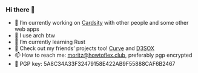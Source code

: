 ### Hi there 👋
- 🔭 I’m currently working on [Cardsity](https://github.com/Cardsity) with other people and some other web apps
- :penguin: I use arch btw
- 🌱 I’m currently learning Rust
- 💬 Check out my friends’ projects too! [Curve](https://github.com/Curve) and [D3SOX](https://github.com/D3SOX)
- 📫 How to reach me: moritz@howtoflex.club, preferably pgp encrypted
- :key: PGP key: 5A8C34A33F32479158E422AB9F55888CAF6B2467

<!--
**ravi0lii/ravi0lii** is a ✨ _special_ ✨ repository because its `README.md` (this file) appears on your GitHub profile.

Here are some ideas to get you started:

- 👯 I’m looking to collaborate on ...
- 🤔 I’m looking for help with ...
- 💬 Ask me about ...
- 😄 Pronouns: ...
- ⚡ Fun fact: ...
-->

